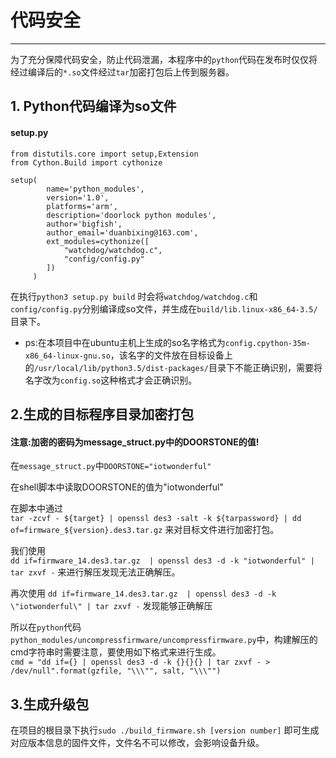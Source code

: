 # 代码安全

---


为了充分保障代码安全，防止代码泄漏，本程序中的`python`代码在发布时仅仅将经过编译后的`*.so`文件经过`tar`加密打包后上传到服务器。

## 1. Python代码编译为so文件

#### setup.py

```
from distutils.core import setup,Extension
from Cython.Build import cythonize

setup(  
		name='python_modules',
		version='1.0',
		platforms='arm',
		description='doorlock python modules',
		author='bigfish',
		author_email='duanbixing@163.com',
		ext_modules=cythonize([ 
			"watchdog/watchdog.c", 
			"config/config.py"
		])  
	 )  
```

在执行`python3 setup.py build` 时会将`watchdog/watchdog.c`和`config/config.py`分别编译成so文件，并生成在`build/lib.linux-x86_64-3.5/`目录下。

* ps:在本项目中在ubuntu主机上生成的so名字格式为`config.cpython-35m-x86_64-linux-gnu.so`，该名字的文件放在目标设备上的`/usr/local/lib/python3.5/dist-packages/`目录下不能正确识别，需要将名字改为`config.so`这种格式才会正确识别。

## 2.生成的目标程序目录加密打包

#### 注意:加密的密码为message_struct.py中的DOORSTONE的值!

在`message_struct.py`中`DOORSTONE="iotwonderful"`

在shell脚本中读取DOORSTONE的值为"iotwonderful"

在脚本中通过  
`tar -zcvf - ${target} | openssl des3 -salt -k ${tarpassword} | dd of=firmware_${version}.des3.tar.gz`
来对目标文件进行加密打包。

我们使用  
`dd if=firmware_14.des3.tar.gz  | openssl des3 -d -k "iotwonderful" | tar zxvf -` 来进行解压发现无法正确解压。

再次使用
`dd if=firmware_14.des3.tar.gz  | openssl des3 -d -k \"iotwonderful\" | tar zxvf -`
发现能够正确解压

所以在`python`代码`python_modules/uncompressfirmware/uncompressfirmware.py`中，构建解压的cmd字符串时需要注意，要使用如下格式来进行生成。  
`cmd = "dd if={} | openssl des3 -d -k {}{}{} | tar zxvf - > /dev/null".format(gzfile, "\\\"", salt, "\\\"")`


## 3.生成升级包

在项目的根目录下执行`sudo ./build_firmware.sh [version number]` 即可生成对应版本信息的固件文件，文件名不可以修改，会影响设备升级。

